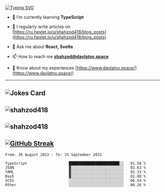 [![Typing SVG](https://readme-typing-svg.herokuapp.com?font=Turret+Road&height=30&lines=HI!+I%60m+Frontend+Developer)](https://git.io/typing-svg)

- 🌱 I’m currently learning **TypeScript**

- 📝 I regularly write articles on [https://ru.hexlet.io/u/shahzod418/blog_posts](https://ru.hexlet.io/u/shahzod418/blog_posts)

- 💬 Ask me about **React, Svelte**

- 📫 How to reach me **shahzod@davlatov.space**

- 📄 Know about my experiences [https://www.davlatov.space/](https://www.davlatov.space/)

---
![Jokes Card](https://readme-jokes.vercel.app/api?theme=radical)
---
![shahzod418](https://github-readme-stats.vercel.app/api/top-langs?username=shahzod418&show_icons=true&theme=radical&locale=en&layout=compact)
---
![shahzod418](https://github-readme-stats.vercel.app/api?username=shahzod418&show_icons=true&theme=radical&locale=en&count_private=true)
---
[![GitHub Streak](http://github-readme-streak-stats.herokuapp.com?user=shahzod418&theme=radical&date_format=M%20j%5B%2C%20Y%5D)](https://git.io/streak-stats)
---
<!--START_SECTION:waka-->

```text
From: 26 August 2022 - To: 25 September 2022

TypeScript                   ███████████████████████░░   91.56 %
JSON                         ▓░░░░░░░░░░░░░░░░░░░░░░░░   02.63 %
YAML                         ▓░░░░░░░░░░░░░░░░░░░░░░░░   02.33 %
Bash                         ▓░░░░░░░░░░░░░░░░░░░░░░░░   02.08 %
SCSS                         ░░░░░░░░░░░░░░░░░░░░░░░░░   00.54 %
Other                        ░░░░░░░░░░░░░░░░░░░░░░░░░   00.26 %
```

<!--END_SECTION:waka-->
